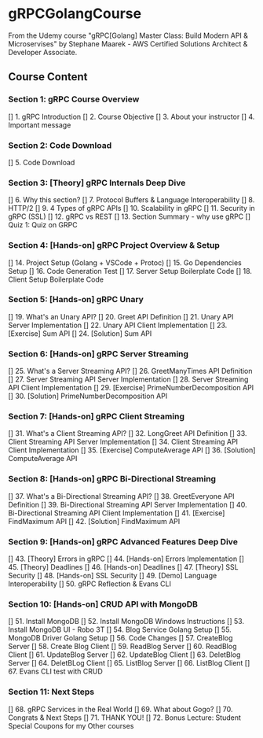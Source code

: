 # gRPCGolangCourse
From the Udemy course "gRPC[Golang] Master Class: Build Modern API &amp; Microservises" by Stephane Maarek - AWS Certified Solutions Architect &amp; Developer Associate.

## Course Content
### Section 1: gRPC Course Overview
[] 1. gRPC Introduction
[] 2. Course Objective
[] 3. About your instructor
[] 4. Important message

### Section 2: Code Download
[] 5. Code Download

### Section 3: [Theory] gRPC Internals Deep Dive
[] 6. Why this section?
[] 7. Protocol Buffers & Language Interoperability
[] 8. HTTP/2
[] 9. 4 Types of gRPC APIs
[] 10. Scalability in gRPC
[] 11. Security in gRPC (SSL)
[] 12. gRPC vs REST
[] 13. Section Summary - why use gRPC
[] Quiz 1: Quiz on GRPC

### Section 4: [Hands-on] gRPC Project Overview & Setup
[] 14. Project Setup (Golang + VSCode + Protoc)
[] 15. Go Dependencies Setup
[] 16. Code Generation Test
[] 17. Server Setup Boilerplate Code
[] 18. Client Setup Boilerplate Code

### Section 5: [Hands-on] gRPC Unary
[] 19. What's an Unary API?
[] 20. Greet API Definition
[] 21. Unary API Server Implementation
[] 22. Unary API Client Implementation
[] 23. [Exercise] Sum API
[] 24. [Solution] Sum API

### Section 6: [Hands-on] gRPC Server Streaming
[] 25. What's a Server Streaming API?
[] 26. GreetManyTimes API Definition
[] 27. Server Streaming API Server Implementation
[] 28. Server Streaming API Client Implementation
[] 29. [Exercise] PrimeNumberDecomposition API
[] 30. [Solution] PrimeNumberDecomposition API

### Section 7: [Hands-on] gRPC Client Streaming
[] 31. What's a Client Streaming API?
[] 32. LongGreet API Definition
[] 33. Client Streaming API Server Implementation
[] 34. Client Streaming API Client Implementation
[] 35. [Exercise] ComputeAverage API
[] 36. [Solution] ComputeAverage API

### Section 8: [Hands-on] gRPC Bi-Directional Streaming
[] 37. What's a Bi-Directional Streaming API?
[] 38. GreetEveryone API Definition
[] 39. Bi-Directional Streaming API Server Implementation
[] 40. Bi-Directional Streaming API Client Implementation
[] 41. [Exercise] FindMaximum API
[] 42. [Solution] FindMaximum API

### Section 9: [Hands-on] gRPC Advanced Features Deep Dive
[] 43. [Theory] Errors in gRPC
[] 44. [Hands-on] Errors Implementation
[] 45. [Theory] Deadlines
[] 46. [Hands-on] Deadlines
[] 47. [Theory] SSL Security
[] 48. [Hands-on] SSL Security
[] 49. [Demo] Language Interoperability
[] 50. gRPC Reflection & Evans CLI

### Section 10: [Hands-on] CRUD API with MongoDB
[] 51. Install MongoDB
[] 52. Install MongoDB Windows Instructions
[] 53. Install MongoDB UI - Robo 3T
[] 54. Blog Service Golang Setup
[] 55. MongoDB Driver Golang Setup
[] 56. Code Changes
[] 57. CreateBlog Server
[] 58. Create Blog Client
[] 59. ReadBlog Server
[] 60. ReadBlog Client
[] 61. UpdateBlog Server
[] 62. UpdateBlog Client
[] 63. DeletBlog Server
[] 64. DeletBLog Client
[] 65. ListBlog Server
[] 66. ListBlog Client
[] 67. Evans CLI test with CRUD

### Section 11: Next Steps
[] 68. gRPC Services in the Real World
[] 69. What about Gogo?
[] 70. Congrats & Next Steps
[] 71. THANK YOU!
[] 72. Bonus Lecture: Student Special Coupons for my Other courses